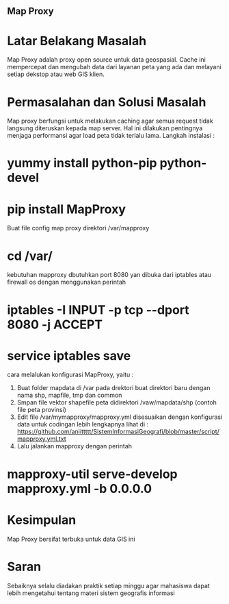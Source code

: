 ## Map Proxy

# Latar Belakang Masalah
Map Proxy adalah proxy open source untuk data geospasial. Cache ini mempercepat dan mengubah data dari layanan peta yang ada dan melayani setiap dekstop atau web GIS klien.

# Permasalahan dan Solusi Masalah
Map proxy berfungsi untuk melakukan caching agar semua request tidak langsung diteruskan kepada map server. Hal ini dilakukan pentingnya menjaga performansi agar load peta tidak terlalu lama. Langkah instalasi :

# yummy install python-pip python-devel
# pip install MapProxy

Buat file config map proxy direktori /var/mapproxy
# cd /var/

kebutuhan mapproxy dbutuhkan port 8080 yan dibuka dari iptables atau firewall os dengan menggunakan perintah 
# iptables -I INPUT -p tcp --dport 8080 -j ACCEPT
# service iptables save

cara melalukan konfigurasi MapProxy, yaitu :
1. Buat folder mapdata di /var pada drektori buat direktori baru dengan nama shp, mapfile, tmp dan common
2. Smpan file vektor shapefile peta didirektori /vaw/mapdata/shp (contoh file peta provinsi)
3. Edit file /var/mymapproxy/mapproxy.yml disesuaikan dengan konfigurasi data
untuk codingan lebih lengkapnya lihat di : 
https://github.com/aniittttt/SistemInformasiGeografi/blob/master/script/mapproxy.yml.txt
4. Lalu jalankan mapproxy dengan perintah
# mapproxy-util serve-develop mapproxy.yml -b 0.0.0.0
 
# Kesimpulan 
Map Proxy bersifat terbuka untuk data GIS ini

# Saran
Sebaiknya selalu diadakan praktik setiap minggu agar mahasiswa dapat lebih mengetahui tentang materi sistem geografis informasi